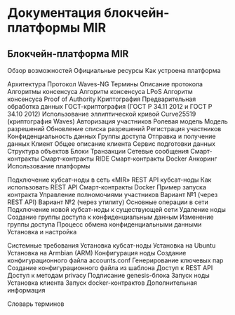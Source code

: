 # Документация блокчейн-платформы MIR
## Блокчейн-платформа MIR

Обзор возможностей
Официальные ресурсы
Как устроена платформа

Архитектура
Протокол Waves-NG
Термины
Описание протокола
Алгоритмы консенсуса
Алгоритм консенсуса LPoS
Алгоритм консенсуса Proof of Authority
Криптография
Предварительная обработка данных
ГОСТ-криптография (ГОСТ Р 34.11 2012 и ГОСТ Р 34.10 2012)
Использование эллиптической кривой Curve25519 (криптография Waves)
Авторизация участников
Ролевая модель
Модель разрешений
Обновление списка разрешений
Регистрация участников
Конфиденциальность данных
Группы доступа
Отправка и получение данных
Клиент
Общее описание клиента
Сервис подготовки данных
Структура объектов
Блоки
Транзакции
Сетевые сообщения
Смарт-контракты
Смарт-контракты RIDE
Cмарт-контракты Docker
Анкоринг
Использование платформы

Подключение кубсат-ноды в сеть «MIR»
REST API кубсат-ноды
Как использовать REST API
Смарт-контракты Docker
Пример запуска контракта
Управление полномочиями участников
Вариант №1 (через REST API)
Вариант №2 (через утилиту)
Основные операции в сети
Подключение новой кубсат-ноды к существующей сети
Удаление ноды
Создание группы доступа к конфиденциальным данным
Изменение группы доступа
Процесс обмена конфиденциальными данными
Установка и настройка

Системные требования
Установка кубсат-ноды
Установка на Ubuntu
Установка на Armbian (ARM)
Конфигурация ноды
Создание конфигурационного файла accounts.conf
Генерирование ключевых пар
Создание конфигурационного файла из шаблона
Доступ к REST API
Доступ к методам privacy
Подписание genesis-блока
Запуск ноды
Установка клиента
Запуск docker-контрактов
Дополнительная информация

Словарь терминов